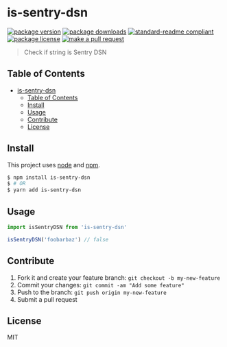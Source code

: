 
# is-sentry-dsn
[![package version](https://img.shields.io/npm/v/is-sentry-dsn.svg?style=flat-square)](https://npmjs.org/package/is-sentry-dsn)
[![package downloads](https://img.shields.io/npm/dm/is-sentry-dsn.svg?style=flat-square)](https://npmjs.org/package/is-sentry-dsn)
[![standard-readme compliant](https://img.shields.io/badge/readme%20style-standard-brightgreen.svg?style=flat-square)](https://github.com/RichardLitt/standard-readme)
[![package license](https://img.shields.io/npm/l/is-sentry-dsn.svg?style=flat-square)](https://npmjs.org/package/is-sentry-dsn)
[![make a pull request](https://img.shields.io/badge/PRs-welcome-brightgreen.svg?style=flat-square)](http://makeapullrequest.com)

> Check if string is Sentry DSN

## Table of Contents

- [is-sentry-dsn](#is-sentry-dsn)
    - [Table of Contents](#table-of-contents)
    - [Install](#install)
    - [Usage](#usage)
    - [Contribute](#contribute)
    - [License](#license)

## Install

This project uses [node](https://nodejs.org) and [npm](https://www.npmjs.com). 

```sh
$ npm install is-sentry-dsn
$ # OR
$ yarn add is-sentry-dsn
```

## Usage

```js
import isSentryDSN from 'is-sentry-dsn'

isSentryDSN('foobarbaz') // false
```

## Contribute

1. Fork it and create your feature branch: `git checkout -b my-new-feature`
2. Commit your changes: `git commit -am "Add some feature"`
3. Push to the branch: `git push origin my-new-feature`
4. Submit a pull request

## License

MIT
    